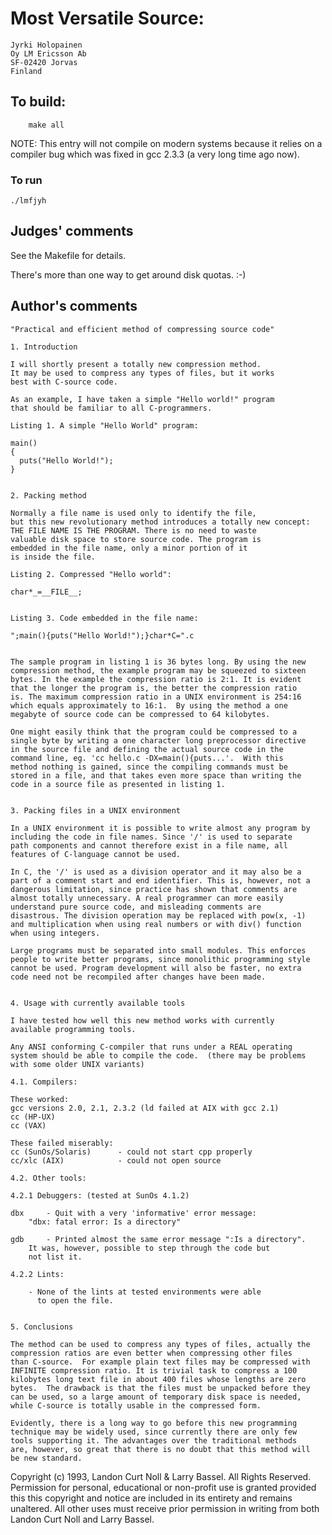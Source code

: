# Most Versatile Source:

	Jyrki Holopainen
	Oy LM Ericsson Ab
	SF-02420 Jorvas
	Finland

## To build:

        make all

NOTE: This entry will not compile on modern systems because it
relies on a compiler bug which was fixed in gcc 2.3.3 (a very
long time ago now).

### To run

	./lmfjyh

## Judges' comments
    
See the Makefile for details.

There's more than one way to get around disk quotas. :-)


## Author's comments

    "Practical and efficient method of compressing source code"

    1. Introduction

    I will shortly present a totally new compression method.
    It may be used to compress any types of files, but it works
    best with C-source code.

    As an example, I have taken a simple "Hello world!" program
    that should be familiar to all C-programmers.

    Listing 1. A simple "Hello World" program:

    main()
    {
      puts("Hello World!");
    }


    2. Packing method

    Normally a file name is used only to identify the file, 
    but this new revolutionary method introduces a totally new concept: 
    THE FILE NAME IS THE PROGRAM. There is no need to waste
    valuable disk space to store source code. The program is
    embedded in the file name, only a minor portion of it
    is inside the file.

    Listing 2. Compressed "Hello world":

    char*_=__FILE__;


    Listing 3. Code embedded in the file name:

    ";main(){puts("Hello World!");}char*C=".c


    The sample program in listing 1 is 36 bytes long. By using the new
    compression method, the example program may be squeezed to sixteen
    bytes. In the example the compression ratio is 2:1. It is evident
    that the longer the program is, the better the compression ratio
    is. The maximum compression ratio in a UNIX environment is 254:16
    which equals approximately to 16:1.  By using the method a one
    megabyte of source code can be compressed to 64 kilobytes.

    One might easily think that the program could be compressed to a
    single byte by writing a one character long preprocessor directive
    in the source file and defining the actual source code in the
    command line, eg. 'cc hello.c -DX=main(){puts...'.  With this
    method nothing is gained, since the compiling commands must be
    stored in a file, and that takes even more space than writing the
    code in a source file as presented in listing 1.


    3. Packing files in a UNIX environment

    In a UNIX environment it is possible to write almost any program by
    including the code in file names. Since '/' is used to separate
    path components and cannot therefore exist in a file name, all
    features of C-language cannot be used.

    In C, the '/' is used as a division operator and it may also be a
    part of a comment start and end identifier. This is, however, not a
    dangerous limitation, since practice has shown that comments are
    almost totally unnecessary. A real programmer can more easily
    understand pure source code, and misleading comments are
    disastrous. The division operation may be replaced with pow(x, -1)
    and multiplication when using real numbers or with div() function
    when using integers.

    Large programs must be separated into small modules. This enforces
    people to write better programs, since monolithic programming style
    cannot be used. Program development will also be faster, no extra
    code need not be recompiled after changes have been made.


    4. Usage with currently available tools

    I have tested how well this new method works with currently
    available programming tools.

    Any ANSI conforming C-compiler that runs under a REAL operating
    system should be able to compile the code.  (there may be problems
    with some older UNIX variants)

    4.1. Compilers:

    These worked:
    gcc versions 2.0, 2.1, 2.3.2 (ld failed at AIX with gcc 2.1)
    cc (HP-UX)
    cc (VAX)

    These failed miserably:
    cc (SunOs/Solaris)      - could not start cpp properly
    cc/xlc (AIX)            - could not open source

    4.2. Other tools:

    4.2.1 Debuggers: (tested at SunOs 4.1.2)

    dbx     - Quit with a very 'informative' error message:
	    "dbx: fatal error: Is a directory"

    gdb     - Printed almost the same error message ":Is a directory".
	    It was, however, possible to step through the code but 
	    not list it.

    4.2.2 Lints:

	    - None of the lints at tested environments were able
	      to open the file.


    5. Conclusions

    The method can be used to compress any types of files, actually the
    compression ratios are even better when compressing other files
    than C-source.  For example plain text files may be compressed with
    INFINITE compression ratio. It is trivial task to compress a 100
    kilobytes long text file in about 400 files whose lengths are zero
    bytes.  The drawback is that the files must be unpacked before they
    can be used, so a large amount of temporary disk space is needed,
    while C-source is totally usable in the compressed form.

    Evidently, there is a long way to go before this new programming
    technique may be widely used, since currently there are only few
    tools supporting it. The advantages over the traditional methods
    are, however, so great that there is no doubt that this method will
    be new standard.

Copyright (c) 1993, Landon Curt Noll & Larry Bassel.
All Rights Reserved.  Permission for personal, educational or non-profit use is
granted provided this this copyright and notice are included in its entirety
and remains unaltered.  All other uses must receive prior permission in writing
from both Landon Curt Noll and Larry Bassel.

